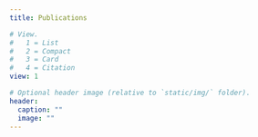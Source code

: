 ```yaml
---
title: Publications

# View.
#   1 = List
#   2 = Compact
#   3 = Card
#   4 = Citation
view: 1

# Optional header image (relative to `static/img/` folder).
header:
  caption: ""
  image: ""
---
```

<script src="https://bibbase.org/show?bib=https%3A%2F%2Fraw.githubusercontent.com%2Fpacslab%2Fpublications%2Frefs%2Fheads%2Fmaster%2Fbib%2Fall.bib&commas=false&noBootstrap=1&jsonp=1"></script>
